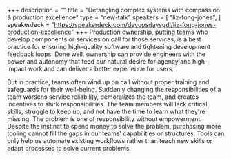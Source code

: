 +++
description = ""
title = "Detangling complex systems with compassion & production excellence"
type = "new-talk"
speakers = [
        "liz-fong-jones",
]
speakerdeck = "https://speakerdeck.com/devopsdaysgdl/liz-fong-jones-production-excellence"
+++
Production ownership, putting teams who develop components or services on call for those services, is a best practice for ensuring high-quality software and tightening development feedback loops. Done well, ownership can provide engineers with the power and autonomy that feed our natural desire for agency and high-impact work and can deliver a better experience for users.

But in practice, teams often wind up on call without proper training and safeguards for their well-being. Suddenly changing the responsibilities of a team worsens service reliability, demoralizes the team, and creates incentives to shirk responsibilities. The team members will lack critical skills, struggle to keep up, and not have the time to learn what they're missing. The problem is one of responsibility without empowerment. Despite the instinct to spend money to solve the problem, purchasing more tooling cannot fill the gaps in our teams' capabilities or structures. Tools can only help us automate existing workflows rather than teach new skills or adapt processes to solve current problems.